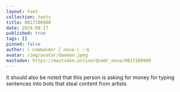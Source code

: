 ```yaml
---
layout: toot
collection: toots
title: 0817100900
date: 2024-08-17
published: true
tags: []
pinned: false
author: ⸸ commander ░ nova ⸸ :~$
avatar: /img/avatar/daemon.jpeg
mastodon: https://mastodon.online/@cmdr_nova/0817100900
---
```


it should also be noted that this person is asking for money for typing sentences into bots that steal content from artists

